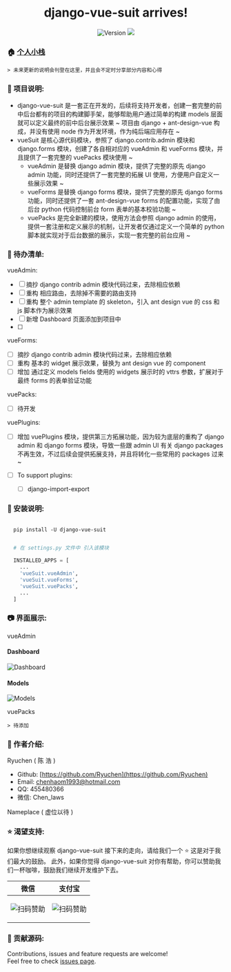 <h1 align="center">django-vue-suit arrives!</h1>

<p align="center">
  <img alt="Version" src="https://img.shields.io/badge/version-0.1.0-blue.svg?cacheSeconds=2592000" />
  <img src="https://img.shields.io/badge/language-python3-blue.svg?cacheSeconds=2592000" />
</p>

### 🏠 [个人小栈](https://ryuchen.github.io/)

    > 未来更新的说明会刊登在这里，并且会不定时分享部分内容和心得

### 📎 项目说明:

  * django-vue-suit 是一套正在开发的，后续将支持开发者，创建一套完整的前中后台都有的项目的构建脚手架，能够帮助用户通过简单的构建 models 层面就可以定义最终的前中后台展示效果 ~ 项目由 django + ant-design-vue 构成，并没有使用 node 作为开发环境，作为纯后端应用存在 ~
  * vueSuit 是核心源代码模块，参照了 django.contrib.admin 模块和 django.forms 模块，创建了各自相对应的 vueAdmin 和 vueForms 模块，并且提供了一套完整的 vuePacks 模块使用 ~
    + vueAdmin 是替换 django admin 模块，提供了完整的原先 django admin 功能，同时还提供了一套完整的拓展 UI 使用，方便用户自定义一些展示效果 ~
    + vueForms 是替换 django forms 模块，提供了完整的原先 django forms 功能，同时还提供了一套 ant-design-vue forms 的配置功能，实现了由后台 python 代码控制前台 form 表单的基本校验功能 ~
    + vuePacks 是完全新建的模块，使用方法会参照 django admin 的使用，提供一套注册和定义展示的机制，让开发者仅通过定义一个简单的 python 脚本就实现对于后台数据的展示，实现一套完整的前台应用 ~
    
### 📝 待办清单:

vueAdmin:
  * [ ] 摘抄 django contrib admin 模块代码过来，去除相应依赖
  * [ ] 重构 相应路由，去除掉不需要的路由支持
  * [ ] 重构 整个 admin template 的 skeleton，引入 ant design vue 的 css 和 js 脚本作为展示效果
  * [ ] 新增 Dashboard 页面添加到项目中
  * [ ] 
  
vueForms:
  * [ ] 摘抄 django contrib admin 模块代码过来，去除相应依赖
  * [ ] 重构 基本的 widget 展示效果，替换为 ant design vue 的 component
  * [ ] 增加 通过定义 models fields 使用的 widgets 展示时的 vttrs 参数，扩展对于最终 forms 的表单验证功能
  
vuePacks:
  * [ ] 待开发

vuePlugins:
  * [ ] 增加 vuePlugins 模块，提供第三方拓展功能，因为较为底层的重构了 django admin 和 django forms 模块，导致一些跟 admin UI 有关 django packages 不再生效，不过后续会提供拓展支持，并且将转化一些常用的 packages 过来 ~
  * [ ] To support plugins:
    
       * [ ] django-import-export
     
   
### 📖 安装说明:

```shell
  
  pip install -U django-vue-suit
  
```  

```python 
  # 在 settings.py 文件中 引入该模块
  
  INSTALLED_APPS = [
    ...
    'vueSuit.vueAdmin',
    'vueSuit.vueForms',
    'vueSuit.vuePacks',
    ...
  ]

```

### 📷 界面展示:

vueAdmin

#### Dashboard
![Dashboard](https://github.com/Ryuchen/Ryuchen.github.io/blob/master/images/15656168731341.jpg)

#### Models
![Models](https://github.com/Ryuchen/Ryuchen.github.io/blob/master/images/15656168890525.jpg)

vuePacks

    > 待添加





### 👤 作者介绍:

Ryuchen ( 陈 浩 )

* Github: [https://github.com/Ryuchen](https://github.com/Ryuchen)
* Email: [chenhaom1993@hotmail.com](chenhaom1993@hotmail.com)
* QQ: 455480366
* 微信: Chen_laws

Nameplace ( 虚位以待 )

### ⭐ 渴望支持: 

如果你想继续观察 django-vue-suit 接下来的走向，请给我们一个 ⭐ 这是对于我们最大的鼓励。
此外，如果你觉得 django-vue-suit 对你有帮助，你可以赞助我们一杯咖啡，鼓励我们继续开发维护下去。

| **微信**                         | **支付宝**                           |
| ------------------------------- | ----------------------------------- |
|<p align="center">![扫码赞助](https://github.com/Ryuchen/Panda-Sandbox/raw/master/docs/sponsor/wechat.jpg)</p>|<p align="center">![扫码赞助](https://github.com/Ryuchen/Panda-Sandbox/raw/master/docs/sponsor/alipay.jpg)</p>|

### 🤝 贡献源码:

Contributions, issues and feature requests are welcome!<br />Feel free to check [issues page](https://github.com/Ryuchen/Bistu/issues).
